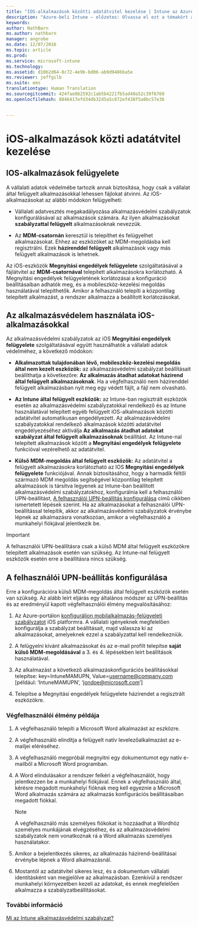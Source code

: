 ```yaml
---
title: "IOS-alkalmazások közötti adatátvitel kezelése | Intune az Azure-on – előzetes | Microsoft Docs"
description: "Azure-beli Intune – előzetes: Olvassa el ezt a témakört az iOS Megnyitás a követezőben funkciója használatának, valamint az alkalmazások közötti adatátvitel kezeléséhez szükséges mobilalkalmazás-kezelési szabályzatok megismeréséhez."
keywords: 
author: NathBarn
ms.author: nathbarn
manager: angrobe
ms.date: 12/07/2016
ms.topic: article
ms.prod: 
ms.service: microsoft-intune
ms.technology: 
ms.assetid: d10b2d64-8c72-4e9b-bd06-ab9d9486ba5e
ms.reviewer: jeffgilb
ms.suite: ems
translationtype: Human Translation
ms.sourcegitcommit: 424fae862592c1ab5b4221fb5ad40a52c39f6760
ms.openlocfilehash: 8846417efd34db32d5a5c872ef438f5a0bc57e36


---
```


# <a name="how-to-manage-data-transfer-between-ios-apps"></a>iOS-alkalmazások közti adatátvitel kezelése 
## <a name="manage-ios-apps"></a>IOS-alkalmazások felügyelete
A vállalati adatok védelmébe tartozik annak biztosítása, hogy csak a vállalat által felügyelt alkalmazásokkal lehessen fájlokat átvinni.  Az iOS-alkalmazásokat az alábbi módokon felügyelheti:

-   Vállalati adatvesztés megakadályozása alkalmazásvédelmi szabályzatok konfigurálásával az alkalmazások számára. Az ilyen alkalmazásokat **szabályzattal felügyelt** alkalmazásoknak nevezzük.

-   Az **MDM-csatornán** keresztül is telepíthet és felügyelhet alkalmazásokat.  Ehhez az eszközöket az MDM-megoldásba kell regisztrálni. Ezek **házirenddel felügyelt** alkalmazások vagy más felügyelt alkalmazások is lehetnek.

Az iOS-eszközök **Megnyitási engedélyek felügyelete** szolgáltatásával a fájlátvitel az **MDM-csatornával** telepített alkalmazásokra korlátozható. A Megnyitási engedélyek felügyeletének korlátozásai a konfiguráció beállításaiban adhatók meg, és a mobileszköz-kezelési megoldás használatával telepíthetők.  Amikor a felhasználó telepíti a központilag telepített alkalmazást, a rendszer alkalmazza a beállított korlátozásokat.
##  <a name="using-app-protection-with-ios-apps"></a>Az alkalmazásvédelem használata iOS-alkalmazásokkal
Az alkalmazásvédelmi szabályzatok az iOS **Megnyitási engedélyek felügyelete** szolgáltatásával együtt használhatók a vállalati adatok védelméhez, a következő módokon:

-   **Alkalmazottak tulajdonában lévő, mobileszköz-kezelési megoldás által nem kezelt eszközök:** az alkalmazásvédelmi szabályzat beállításait beállíthatja a következőre: **Az alkalmazás átadhat adatokat házirend által felügyelt alkalmazásoknak**. Ha a végfelhasználó nem házirenddel felügyelt alkalmazásban nyit meg egy védett fájlt, a fájl nem olvasható.

-   **Az Intune által felügyelt eszközök:** az Intune-ban regisztrált eszközök esetén az alkalmazásvédelmi szabályzatokkal rendelkező és az Intune használatával telepített egyéb felügyelt iOS-alkalmazások közötti adatátvitel automatikusan engedélyezett. Az alkalmazásvédelmi szabályzatokkal rendelkező alkalmazások közötti adatátvitel engedélyezéséhez aktiválja **Az alkalmazás átadhat adatokat szabályzat által felügyelt alkalmazásoknak** beállítást. Az Intune-nal telepített alkalmazások között a **Megnyitási engedélyek felügyelete** funkcióval vezérelhető az adatátvitel.   

-   **Külső MDM-megoldás által felügyelt eszközök:** Az adatátvitel a felügyelt alkalmazásokra korlátozható az IOS **Megnyitási engedélyek felügyelete** funkciójával.
Annak biztosításához, hogy a harmadik féltől származó MDM megoldás segítségével központilag telepített alkalmazások is társítva legyenek az Intune-ban beállított alkalmazásvédelmi szabályzatokhoz, konfigurálnia kell a felhasználói UPN-beállítást, [A felhasználói UPN-beállítás konfigurálása](#configure-user-upn-setting) című cikkben ismertetett lépések szerint.  Ha az alkalmazásokat a felhasználói UPN-beállítással telepítik, akkor az alkalmazásvédelmi szabályzatok érvénybe lépnek az alkalmazásra vonatkozóan, amikor a végfelhasználó a munkahelyi fiókjával jelentkezik be.

> [!IMPORTANT]
> A felhasználói UPN-beállításra csak a külső MDM által felügyelt eszközökre telepített alkalmazások esetén van szükség.  Az Intune-nal felügyelt eszközök esetén erre a beállításra nincs szükség.

## <a name="configure-user-upn-setting"></a>A felhasználói UPN-beállítás konfigurálása
Erre a konfigurációra külső MDM-megoldás által felügyelt eszközök esetén van szükség. Az alább leírt eljárás egy általános módszer az UPN-beállítás és az eredményül kapott végfelhasználói élmény megvalósításához:


1.  Az Azure-portálon [konfiguráljon mobilalkalmazás-felügyeleti szabályzatot](app-protection-policies.md) iOS platformra. A vállalati igényeknek megfelelően konfigurálja a szabályzat beállításait, majd válassza ki az alkalmazásokat, amelyeknek ezzel a szabályzattal kell rendelkezniük.

2.  A felügyelni kívánt alkalmazásokat és az e-mail profilt telepítse **saját külső MDM-megoldásával** a 3. és 4. lépésekben leírt beállítások használatával.

3.  Az alkalmazást a következő alkalmazáskonfigurációs beállításokkal telepítse: key=IntuneMAMUPN, Value=<username@company.com> [például: ‘IntuneMAMUPN’, ‘jondoe@microsoft.com’]

4.  Telepítse a Megnyitási engedélyek felügyelete házirendet a regisztrált eszközökre.

### <a name="example-end-user-experience"></a>Végfelhasználói élmény példája

1.  A végfelhasználó telepíti a Microsoft Word alkalmazást az eszközre.

2.  A végfelhasználó elindítja a felügyelt natív levelezőalkalmazást az e-mailjei eléréséhez.

3.  A végfelhasználó megpróbál megnyitni egy dokumentumot egy natív e-mailből a Microsoft Word programban.

4.  A Word elindulásakor a rendszer felkéri a végfelhasználót, hogy jelentkezzen be a munkahelyi fiókjával.  Ennek a végfelhasználó által, kérésre megadott munkahelyi fióknak meg kell egyeznie a Microsoft Word alkalmazás számára az alkalmazás konfigurációs beállításaiban megadott fiókkal.

    > [!NOTE]
    > A végfelhasználó más személyes fiókokat is hozzáadhat a Wordhöz személyes munkájának elvégzéséhez, és az alkalmazásvédelmi szabályzatok nem vonatkoznak rá a Word alkalmazás személyes használatakor.

5.  Amikor a bejelentkezés sikeres, az alkalmazás házirend-beállításai érvénybe lépnek a Word alkalmazásnál.

6.  Mostantól az adatátvitel sikeres lesz, és a dokumentum vállalati identitásként van megjelölve az alkalmazásban. Ezenkívül a rendszer munkahelyi környezetben kezeli az adatokat, és ennek megfelelően alkalmazza a szabályzatbeállításokat.

### <a name="see-also"></a>További információ
[Mi az Intune alkalmazásvédelmi szabályzat?](what-is-app-protection-policy.md)



<!--HONumber=Feb17_HO1-->


